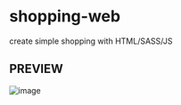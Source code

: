 # shopping-web
create simple shopping with HTML/SASS/JS

## PREVIEW
![image](https://github.com/codebugs70/shopping-web/assets/127585158/759c02ba-9244-4e3b-95c6-6e661fa110ea)

